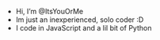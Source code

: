 - Hi, I’m @ItsYouOrMe
- Im just an inexperienced, solo coder :D
- I code in JavaScript and a lil bit of Python




<!---
ItsYouOrMe/ItsYouOrMe is a ✨ special ✨ repository because its `README.md` (this file) appears on your GitHub profile.
You can click the Preview link to take a look at your changes.
--->
